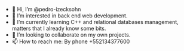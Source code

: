 - 👋 Hi, I’m @pedro-izecksohn
- 👀 I’m interested in back end web development.
- 🌱 I’m currently learning C++ and relational databases management, matters that I already know some bits.
- 💞️ I’m looking to collaborate on my own projects.
- 📫 How to reach me: By phone +552134377600

<!---
pedro-izecksohn/pedro-izecksohn is a ✨ special ✨ repository because its `README.md` (this file) appears on your GitHub profile.
You can click the Preview link to take a look at your changes.
--->
